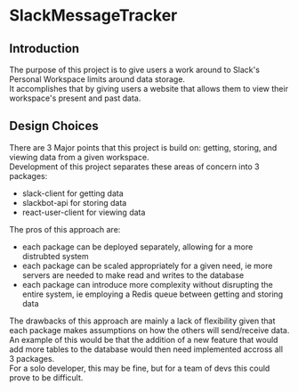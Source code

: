 # SlackMessageTracker
## Introduction
The purpose of this project is to give users a work around to Slack's Personal Workspace limits around data storage.  
It accomplishes that by giving users a website that allows them to view their workspace's present and past data.

## Design Choices
There are 3 Major points that this project is build on: getting, storing, and viewing data from a given workspace.  
Development of this project separates these areas of concern into 3 packages:
- slack-client for getting data
- slackbot-api for storing data
- react-user-client for viewing data

The pros of this approach are:
- each package can be deployed separately, allowing for a more distrubted system
- each package can be scaled appropriately for a given need, ie more servers are needed to make read and writes to the database
- each package can introduce more complexity without disrupting the entire system, ie employing a Redis queue between getting and storing data

The drawbacks of this approach are mainly a lack of flexibility given that each package makes assumptions on how the others will send/receive data.  
An example of this would be that the addition of a new feature that would add more tables to the database would then need implemented accross all 3 packages.  
For a solo developer, this may be fine, but for a team of devs this could prove to be difficult.




